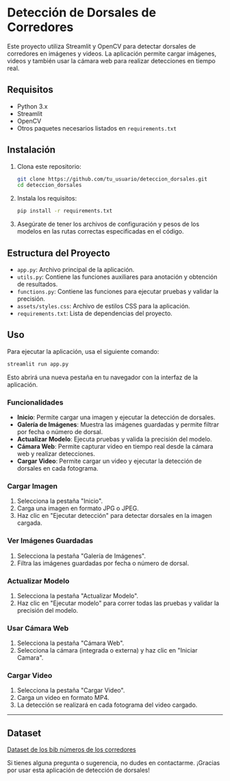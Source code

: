 # Detección de Dorsales de Corredores

Este proyecto utiliza Streamlit y OpenCV para detectar dorsales de corredores en imágenes y videos. La aplicación permite cargar imágenes, videos y también usar la cámara web para realizar detecciones en tiempo real.

## Requisitos

- Python 3.x
- Streamlit
- OpenCV
- Otros paquetes necesarios listados en `requirements.txt`

## Instalación

1. Clona este repositorio:

    ```bash
    git clone https://github.com/tu_usuario/deteccion_dorsales.git
    cd deteccion_dorsales
    ```

2. Instala los requisitos:

    ```bash
    pip install -r requirements.txt
    ```

3. Asegúrate de tener los archivos de configuración y pesos de los modelos en las rutas correctas especificadas en el código.

## Estructura del Proyecto

- `app.py`: Archivo principal de la aplicación.
- `utils.py`: Contiene las funciones auxiliares para anotación y obtención de resultados.
- `functions.py`: Contiene las funciones para ejecutar pruebas y validar la precisión.
- `assets/styles.css`: Archivo de estilos CSS para la aplicación.
- `requirements.txt`: Lista de dependencias del proyecto.

## Uso

Para ejecutar la aplicación, usa el siguiente comando:

```bash
streamlit run app.py
```

Esto abrirá una nueva pestaña en tu navegador con la interfaz de la aplicación.

### Funcionalidades

- **Inicio**: Permite cargar una imagen y ejecutar la detección de dorsales.
- **Galería de Imágenes**: Muestra las imágenes guardadas y permite filtrar por fecha o número de dorsal.
- **Actualizar Modelo**: Ejecuta pruebas y valida la precisión del modelo.
- **Cámara Web**: Permite capturar video en tiempo real desde la cámara web y realizar detecciones.
- **Cargar Video**: Permite cargar un video y ejecutar la detección de dorsales en cada fotograma.

### Cargar Imagen

1. Selecciona la pestaña "Inicio".
2. Carga una imagen en formato JPG o JPEG.
3. Haz clic en "Ejecutar detección" para detectar dorsales en la imagen cargada.

### Ver Imágenes Guardadas

1. Selecciona la pestaña "Galería de Imágenes".
2. Filtra las imágenes guardadas por fecha o número de dorsal.

### Actualizar Modelo

1. Selecciona la pestaña "Actualizar Modelo".
2. Haz clic en "Ejecutar modelo" para correr todas las pruebas y validar la precisión del modelo.

### Usar Cámara Web

1. Selecciona la pestaña "Cámara Web".
2. Selecciona la cámara (integrada o externa) y haz clic en "Iniciar Camara".

### Cargar Video

1. Selecciona la pestaña "Cargar Video".
2. Carga un video en formato MP4.
3. La detección se realizará en cada fotograma del video cargado.

---

## Dataset
[Dataset de los bib números de los corredores](https://people.csail.mit.edu/talidekel/RBNR.html)

Si tienes alguna pregunta o sugerencia, no dudes en contactarme. ¡Gracias por usar esta aplicación de detección de dorsales!